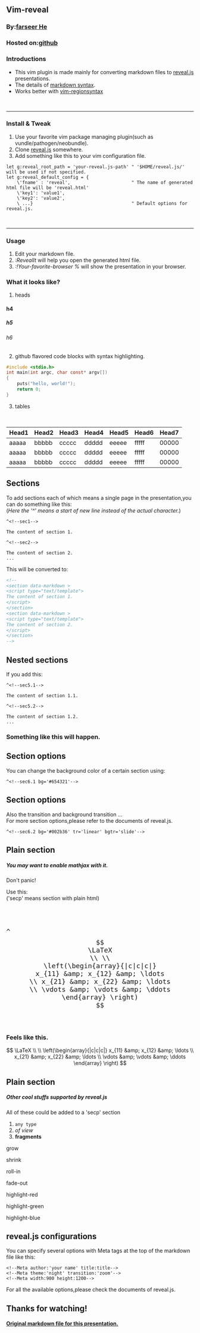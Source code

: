 <!--Meta author:'Faseer He' theme:'night' title:vim-reveal-->
<!--sec1-->
## Vim-reveal

### By:[farseer He](https://github.com/farseer90718)
### Hosted on:[github](https://github.com/farseer90718/vim-reveal)

<!--sec2-->
### Introductions

* This vim plugin is made mainly for converting markdown files to [reveal.js](https://github.com/hakimel/reveal.js) presentations.
* The details of [markdown syntax](http://daringfireball.net/projects/markdown/syntax).
* Works better with [vim-regionsyntax](https://github.com/farseer90718/vim-regionsyntax)

<br/><hr/>

### Install & Tweak

1. Use your favorite vim package managing plugin(such as vundle/pathogen/neobundle).
2. Clone [reveal.js](https://github.com/hakimel/reveal.js) somewhere.
3. Add something like this to your vim configuration file.

```vim
let g:reveal_root_path = 'your-reveal.js-path' " '$HOME/reveal.js/' will be used if not specified.
let g:reveal_default_config = {
    \'fname' : 'reveal',                       " The name of generated html file will be 'reveal.html'
    \'key1': 'value1',
    \'key2': 'value2',
    \ ...}                                     " Default options for reveal.js.
```

<br/><hr/>

### Usage

1. Edit your markdown file.
2. _:RevealIt_  will help you open the generated html file.
3. _:!Your-favorite-browser %_  will show the presentation in your browser.

<!--sec3-->
### What it looks like?

1. heads
#### h4
##### h5
###### h6

2. github flavored code blocks with syntax highlighting.
``` c
#include <stdio.h>
int main(int argc, char const* argv[])
{
    puts("hello, world!");
    return 0;
}
```
3. tables

<br/>

| Head1 | Head2 | Head3 | Head4 | Head5 | Head6 | Head7 |
| ----- | ----- | ----- | ----- | ----- | ----- | ----- |
| aaaaa | bbbbb | ccccc | ddddd | eeeee | fffff | 00000 |
| aaaaa | bbbbb | ccccc | ddddd | eeeee | fffff | 00000 |
| aaaaa | bbbbb | ccccc | ddddd | eeeee | fffff | 00000 |

<!--sec4-->
## Sections

To add sections each of which means a single page in the presentation,you can do something like this:
<br/>
(_Here the '^' means a start of new line instead of the actual character._)

```
^<!--sec1-->

The content of section 1.

^<!--sec2-->

The content of section 2.
...
```
This will be converted to:

``` html
<!--
<section data-markdown >
<script type="text/template">
The content of section 1.
</script>
</section>
<section data-markdown >
<script type="text/template">
The content of section 2.
</script>
</section>
-->
```

<!--sec5.1-->
## Nested sections
If you add this:

```
^<!--sec5.1-->

The content of section 1.1.

^<!--sec5.2-->

The content of section 1.2.
...
```

<!--sec5.2-->
### Something like this will happen.


<!--sec6.1 bg='#654321'-->
## Section options

You can change the background color of a certain section using:
```
^<!--sec6.1 bg='#654321'-->
```

<!--sec6.2 bg='#002b36' tr='linear' bgtr='slide'-->
## Section options

Also the transition and background transition ...
<br/>
For more section options,please refer to the documents of reveal.js.
```
^<!--sec6.2 bg='#002b36' tr='linear' bgtr='slide'-->
```

<!--secp7.1-->
<h2>Plain section</h2>
<h5>You may want to enable mathjax with it.</h5>
Don't panic!
<p>Use this:<br/>('secp' means section with plain html)</p>
<pre><code data-trim contenteditable style="font-size: 18px; margin-top: 20px;">

^<!--secp7-->
$$
\LaTeX
\\ \\
\left(\begin{array}{|c|c|c|}
x_{11} &amp; x_{12} &amp; \ldots
\\ x_{21} &amp; x_{22} &amp; \ldots
\\ \vdots &amp; \vdots &amp; \ddots
\end{array} \right)
$$
</code></pre>

<!--secp7.2-->
<h3>Feels like this.</h3>

$$
\LaTeX
\\ \\
\left(\begin{array}{|c|c|c|}
x_{11} &amp; x_{12} &amp; \ldots
\\ x_{21} &amp; x_{22} &amp; \ldots
\\ \vdots &amp; \vdots &amp; \ddots
\end{array} \right)
$$

<!--secp7.2-->
<h2>Plain section</h2>
<h5>Other cool stuffs supported by reveal.js</h5>
<p>All of these could be added to a 'secp' section</p>
<ol>
<li class="fragment"><code>any type</code></li>
<li class="fragment"><em>of view</em></li>
<li class="fragment"><strong>fragments</strong></li>
</ol>
<p class="fragment grow">grow</p>
<p class="fragment shrink">shrink</p>
<p class="fragment roll-in">roll-in</p>
<p class="fragment fade-out">fade-out</p>
<p class="fragment highlight-red">highlight-red</p>
<p class="fragment highlight-green">highlight-green</p>
<p class="fragment highlight-blue">highlight-blue</p>

<!--sec8-->
## reveal.js configurations

You can specify several options with Meta tags at the top of the markdown file like this:
```
<!--Meta author:'your name' title:title-->
<!--Meta theme:'night' transition:'zoom'-->
<!--Meta width:900 height:1200-->
```
For all the available options,please check the documents of reveal.js.

<!--sec9-->
<h2> Thanks for watching! </h2>
<h4><a href="https://raw.github.com/farseer90718/vim-reveal/master/test/vim-reveal.md">Original markdown file for this presentation.</a></h4>
